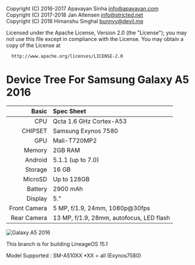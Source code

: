 Copyright (C) 2016-2017 Apavayan Sinha <info@apavayan.com>
<br>
Copyright (C) 2017-2018 Jan Altensen <info@stricted.net>
<br>
Copyright (C) 2018 Himanshu Singhal <bunnyy@devil.me>

 Licensed under the Apache License, Version 2.0 (the "License");
 you may not use this file except in compliance with the License.
 You may obtain a copy of the License at

      http://www.apache.org/licenses/LICENSE-2.0

Device Tree For Samsung Galaxy A5 2016 
===================================== 

Basic   | Spec Sheet
-------:|:-------------------------
CPU     | Qcta 1.6 GHz Cortex-A53
CHIPSET | Samsung Exynos 7580
GPU     | Mali-T720MP2
Memory  | 2GB RAM
Android | 5.1.1 (up to 7.0)
Storage | 16 GB
MicroSD | Up to 128GB
Battery | 2900 mAh
Display | 5."
Front Camera  | 5 MP, f/1.9, 24mm, 1080p@30fps
Rear Camera  | 13 MP, f/1.9, 28mm, autofocus, LED flash

![Galaxy A5 2016](https://img.xda-cdn.com/f2xMe7Tcs1Wm852upFv-hdiD8Mo=/https%3A%2F%2Fb.scdn.gr%2Fimages%2Fsku_images%2F014900%2F14900956%2F20170717155119_912c787b.jpeg)

This branch is for building LineageOS 15.1

Model Supported : SM-A510XX 
*XX = all (Exynos7580)

